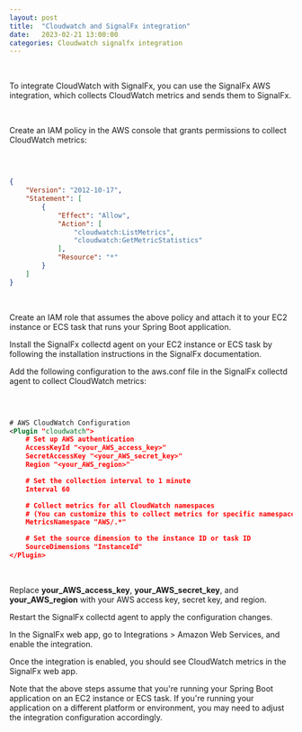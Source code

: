 ```yaml
---
layout: post
title:  "Cloudwatch and SignalFx integration"
date:   2023-02-21 13:00:00
categories: Cloudwatch signalfx integration
---
```

  
&nbsp;  

To integrate CloudWatch with SignalFx, you can use the SignalFx AWS integration, which collects CloudWatch metrics and sends them to SignalFx.

&nbsp;  

Create an IAM policy in the AWS console that grants permissions to collect CloudWatch metrics:

&nbsp;  

```json

{
    "Version": "2012-10-17",
    "Statement": [
        {
            "Effect": "Allow",
            "Action": [
                "cloudwatch:ListMetrics",
                "cloudwatch:GetMetricStatistics"
            ],
            "Resource": "*"
        }
    ]
}


```

&nbsp;  

Create an IAM role that assumes the above policy and attach it to your EC2 instance or ECS task that runs your Spring Boot application.

Install the SignalFx collectd agent on your EC2 instance or ECS task by following the installation instructions in the SignalFx documentation.

Add the following configuration to the aws.conf file in the SignalFx collectd agent to collect CloudWatch metrics:

&nbsp;  

```xml

# AWS CloudWatch Configuration
<Plugin "cloudwatch">
    # Set up AWS authentication
    AccessKeyId "<your_AWS_access_key>"
    SecretAccessKey "<your_AWS_secret_key>"
    Region "<your_AWS_region>"

    # Set the collection interval to 1 minute
    Interval 60

    # Collect metrics for all CloudWatch namespaces
    # (You can customize this to collect metrics for specific namespaces)
    MetricsNamespace "AWS/.*"

    # Set the source dimension to the instance ID or task ID
    SourceDimensions "InstanceId"
</Plugin>


```

&nbsp;  

Replace **your_AWS_access_key**, **your_AWS_secret_key**, and **your_AWS_region** with your AWS access key, secret key, and region.

Restart the SignalFx collectd agent to apply the configuration changes.

In the SignalFx web app, go to Integrations > Amazon Web Services, and enable the integration.

Once the integration is enabled, you should see CloudWatch metrics in the SignalFx web app.

Note that the above steps assume that you're running your Spring Boot application on an EC2 instance or ECS task. If you're running your application on a different platform or environment, you may need to adjust the integration configuration accordingly.

&nbsp;  
